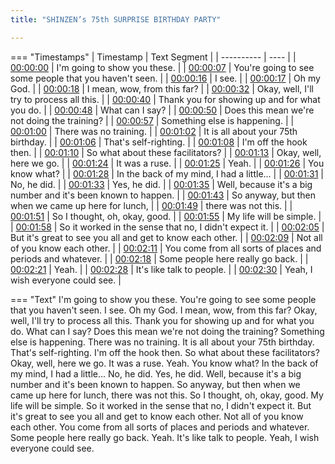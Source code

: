 ```yaml
---
title: "SHINZEN’s 75th SURPRISE BIRTHDAY PARTY"

---
```

=== "Timestamps"
    | Timestamp | Text Segment |
    | ---------- | ----  |
    | [00:00:00](https://www.youtube.com/watch?v=tQTK2TzAV5A&t=0) |  I'm going to show you these. |
    | [00:00:07](https://www.youtube.com/watch?v=tQTK2TzAV5A&t=7) |  You're going to see some people that you haven't seen. |
    | [00:00:16](https://www.youtube.com/watch?v=tQTK2TzAV5A&t=16) |  I see. |
    | [00:00:17](https://www.youtube.com/watch?v=tQTK2TzAV5A&t=17) |  Oh my God. |
    | [00:00:18](https://www.youtube.com/watch?v=tQTK2TzAV5A&t=18) |  I mean, wow, from this far? |
    | [00:00:32](https://www.youtube.com/watch?v=tQTK2TzAV5A&t=32) |  Okay, well, I'll try to process all this. |
    | [00:00:40](https://www.youtube.com/watch?v=tQTK2TzAV5A&t=40) |  Thank you for showing up and for what you do. |
    | [00:00:48](https://www.youtube.com/watch?v=tQTK2TzAV5A&t=48) |  What can I say? |
    | [00:00:50](https://www.youtube.com/watch?v=tQTK2TzAV5A&t=50) |  Does this mean we're not doing the training? |
    | [00:00:57](https://www.youtube.com/watch?v=tQTK2TzAV5A&t=57) |  Something else is happening. |
    | [00:01:00](https://www.youtube.com/watch?v=tQTK2TzAV5A&t=60) |  There was no training. |
    | [00:01:02](https://www.youtube.com/watch?v=tQTK2TzAV5A&t=62) |  It is all about your 75th birthday. |
    | [00:01:06](https://www.youtube.com/watch?v=tQTK2TzAV5A&t=66) |  That's self-righting. |
    | [00:01:08](https://www.youtube.com/watch?v=tQTK2TzAV5A&t=68) |  I'm off the hook then. |
    | [00:01:10](https://www.youtube.com/watch?v=tQTK2TzAV5A&t=70) |  So what about these facilitators? |
    | [00:01:13](https://www.youtube.com/watch?v=tQTK2TzAV5A&t=73) |  Okay, well, here we go. |
    | [00:01:24](https://www.youtube.com/watch?v=tQTK2TzAV5A&t=84) |  It was a ruse. |
    | [00:01:25](https://www.youtube.com/watch?v=tQTK2TzAV5A&t=85) |  Yeah. |
    | [00:01:26](https://www.youtube.com/watch?v=tQTK2TzAV5A&t=86) |  You know what? |
    | [00:01:28](https://www.youtube.com/watch?v=tQTK2TzAV5A&t=88) |  In the back of my mind, I had a little... |
    | [00:01:31](https://www.youtube.com/watch?v=tQTK2TzAV5A&t=91) |  No, he did. |
    | [00:01:33](https://www.youtube.com/watch?v=tQTK2TzAV5A&t=93) |  Yes, he did. |
    | [00:01:35](https://www.youtube.com/watch?v=tQTK2TzAV5A&t=95) |  Well, because it's a big number and it's been known to happen. |
    | [00:01:43](https://www.youtube.com/watch?v=tQTK2TzAV5A&t=103) |  So anyway, but then when we came up here for lunch, |
    | [00:01:49](https://www.youtube.com/watch?v=tQTK2TzAV5A&t=109) |  there was not this. |
    | [00:01:51](https://www.youtube.com/watch?v=tQTK2TzAV5A&t=111) |  So I thought, oh, okay, good. |
    | [00:01:55](https://www.youtube.com/watch?v=tQTK2TzAV5A&t=115) |  My life will be simple. |
    | [00:01:58](https://www.youtube.com/watch?v=tQTK2TzAV5A&t=118) |  So it worked in the sense that no, I didn't expect it. |
    | [00:02:05](https://www.youtube.com/watch?v=tQTK2TzAV5A&t=125) |  But it's great to see you all and get to know each other. |
    | [00:02:09](https://www.youtube.com/watch?v=tQTK2TzAV5A&t=129) |  Not all of you know each other. |
    | [00:02:11](https://www.youtube.com/watch?v=tQTK2TzAV5A&t=131) |  You come from all sorts of places and periods and whatever. |
    | [00:02:18](https://www.youtube.com/watch?v=tQTK2TzAV5A&t=138) |  Some people here really go back. |
    | [00:02:21](https://www.youtube.com/watch?v=tQTK2TzAV5A&t=141) |  Yeah. |
    | [00:02:28](https://www.youtube.com/watch?v=tQTK2TzAV5A&t=148) |  It's like talk to people. |
    | [00:02:30](https://www.youtube.com/watch?v=tQTK2TzAV5A&t=150) |  Yeah, I wish everyone could see. |

=== "Text"
     I'm going to show you these. You're going to see some people that you haven't seen. I see. Oh my God. I mean, wow, from this far? Okay, well, I'll try to process all this. Thank you for showing up and for what you do. What can I say? Does this mean we're not doing the training? Something else is happening. There was no training. It is all about your 75th birthday. That's self-righting. I'm off the hook then. So what about these facilitators? Okay, well, here we go. It was a ruse. Yeah. You know what? In the back of my mind, I had a little... No, he did. Yes, he did. Well, because it's a big number and it's been known to happen. So anyway, but then when we came up here for lunch, there was not this. So I thought, oh, okay, good. My life will be simple. So it worked in the sense that no, I didn't expect it. But it's great to see you all and get to know each other. Not all of you know each other. You come from all sorts of places and periods and whatever. Some people here really go back. Yeah. It's like talk to people. Yeah, I wish everyone could see.